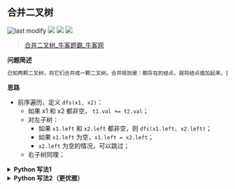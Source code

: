 ## 合并二叉树
<!--START_SECTION:badge-->

![last modify](https://img.shields.io/static/v1?label=last%20modify&message=2022-10-14%2014%3A59%3A33&color=yellowgreen&style=flat-square)
[![](https://img.shields.io/static/v1?label=&message=%E7%AE%80%E5%8D%95&color=yellow&style=flat-square)](../../../README.md#简单)
[![](https://img.shields.io/static/v1?label=&message=%E7%89%9B%E5%AE%A2&color=green&style=flat-square)](../../../README.md#牛客)
[![](https://img.shields.io/static/v1?label=&message=%E4%BA%8C%E5%8F%89%E6%A0%91/%E6%A0%91&color=blue&style=flat-square)](../../../README.md#二叉树树)

<!--END_SECTION:badge-->
<!--info
tags: [二叉树]
source: 牛客
level: 简单
number: '0117'
name: 合并二叉树
companies: []
-->

> [合并二叉树_牛客题霸_牛客网](https://www.nowcoder.com/practice/7298353c24cc42e3bd5f0e0bd3d1d759)

<summary><b>问题简述</b></summary>

```txt
已知两颗二叉树，将它们合并成一颗二叉树。合并规则是：都存在的结点，就将结点值加起来，否则空的位置就由另一个树的结点来代替。
```

<!-- 
<details><summary><b>详细描述</b></summary>

```txt
```

</details>
-->

<!-- <div align="center"><img src="../../../_assets/xxx.png" height="300" /></div> -->

<summary><b>思路</b></summary>

- 前序遍历，定义 `dfs(x1, x2)`：
    - 如果 x1 和 x2 都非空， `t1.val += t2.val`；
    - 对左子树：
        - 如果 `x1.left` 和 `x2.left` 都非空，则 `dfs(x1.left, x2.left)`；
        - 如果 `x1.left` 为空，`x1.left = x2.left`；
        - `x2.left` 为空的情况，可以跳过；
    - 右子树同理；

<details><summary><b>Python 写法1</b></summary>

```python
class Solution:
    def mergeTrees(self , t1: TreeNode, t2: TreeNode) -> TreeNode:
        if not t1: return t2
        
        def dfs(x1, x2):
            if not x1 or not x2: return
            
            x1.val += x2.val
            # 左子树
            if x1.left and x2.left: 
                dfs(x1.left, x2.left)
            elif not x1.left: 
                x1.left = x2.left
            # 右子树
            if x1.right and x2.right: 
                dfs(x1.right, x2.right)
            elif not x1.right: 
                x1.right = x2.right
        
        dfs(t1, t2)
        return t1
```

</details>


<details><summary><b>Python 写法2（更优雅）</b></summary>

```python
class Solution:
    def mergeTrees(self , t1: TreeNode, t2: TreeNode) -> TreeNode:
        
        def dfs(x1, x2):
            if not x1 or not x2: return x1 or x2
            x1.val += x2.val
            x1.left = dfs(x1.left, x2.left)
            x1.right = dfs(x1.right, x2.right)
            return x1
        
        return dfs(t1, t2)
```

</details>